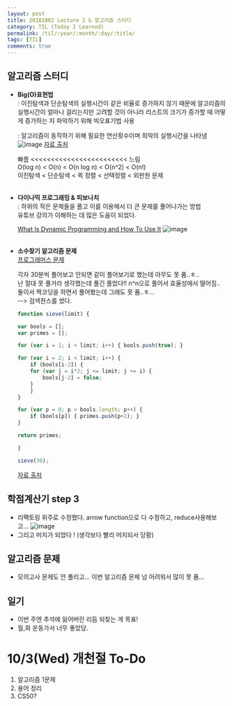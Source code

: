 ```yaml
---
layout: post
title: 20181002 Lecture 2 & 알고리즘 스터디
category: TIL (Today I Learned)
permalink: /til/:year/:month/:day/:title/
tags: [TIL]
comments: true
---
```


## 알고리즘 스터디
- **Big(O)표현법** <br>
    : 이진탐색과 단순탐색의 실행시간이 같은 비율로 증가하지 않기 때문에 알고리즘의 실행시간이 얼마나 걸리는지만 고려할 것이 아니라 리스트의 크기가 증가할 때 어떻게 증가하는 지 파악하기 위해 빅오표기법 사용 <br>

    : 알고리즘이 동작하기 위해 필요한 연산횟수이며 최악의 실행시간을 나타냄 <br>
    ![image](https://user-images.githubusercontent.com/40848630/46386517-d278f200-c6fc-11e8-968e-81209cd1a730.png)
    [자료 출처](https://nedbatchelder.com/text/bigo.html) <br>
    
    빠름 <<<<<<<<<<<<<<<<<<<<<<<< 느림 <br>
    O(log n) < O(n) < O(n log n) < O(n^2) < O(n!) <br>
    이진탐색 < 단순탐색 < 퀵 정렬 < 선택정렬 < 외판원 문제
    <br>
    <br>

- **다이나믹 프로그래밍 & 피보나치** <br>
    : 하위의 작은 문제들을 풀고 이를 이용해서 더 큰 문제를 풀어나가는 방법 <br>
    유튜브 강의가 이해하는 데 많은 도움이 되었다. <br>

    [What Is Dynamic Programming and How To Use It](https://www.youtube.com/watch?v=vYquumk4nWw)
    ![image](https://user-images.githubusercontent.com/40848630/46386707-fbe64d80-c6fd-11e8-810e-1ff568d1c3aa.png)
    <br>
    <br>

- **소수찾기 알고리즘 문제** <br>
    [프로그래머스 문제](https://programmers.co.kr/learn/courses/30/lessons/12921?language=javascript)<br>

    각자 30분씩 풀어보고 안되면 같이 풀어보기로 했는데 아무도 못 품..ㅎ.. <br>
    난 절대 못 풀거라 생각했는데 풀긴 풀었다!! n^n으로 풀어서 효율성에서 떨어짐.. <br>
    둘이서 짝코딩을 하면서 풀어봤는데 그래도 못 품..ㅎ... <br>
    --> 검색찬스를 썼다. <br>

    ```javascript
    function sieve(limit) {
    
    var bools = [];
    var primes = [];

    for (var i = 1; i < limit; i++) { bools.push(true); } 

    for (var i = 2; i < limit; i++) {
        if (bools[i-2]) {
        for (var j = i*2; j <= limit; j += i) {
            bools[j-2] = false;    
        }
        }
    }
    
    for (var p = 0; p < bools.length; p++) {
        if (bools[p]) { primes.push(p+2); }
    }
    
    return primes;

    } 

    sieve(30);
    ```
    [자료 출처](https://www.craigrodrigues.com/blog/the-sieve-of-eratosthenes-in-javascript)


## 학점계산기 step 3 
- 리팩토링 위주로 수정했다. arrow function으로 다 수정하고, reduce사용해보고...
![image](https://user-images.githubusercontent.com/40848630/46386925-33a1c500-c6ff-11e8-86d4-b9be94515d8e.png)
- 그리고 머지가 되었다 ! (생각보다 빨리 머지되서 당황)

## 알고리즘 문제
- 모의고사 문제도 안 풀리고... 이번 알고리즘 문제 넘 어려워서 많이 못 품...

## 일기
- 이번 주엔 추석에 잃어버린 리듬 되찾는 게 목표! 
- 월,화 운동가서 너무 좋았당. 

# 10/3(Wed) 개천절 To-Do
1. 알고리즘 1문제
2. 용어 정리
3. CS50? 